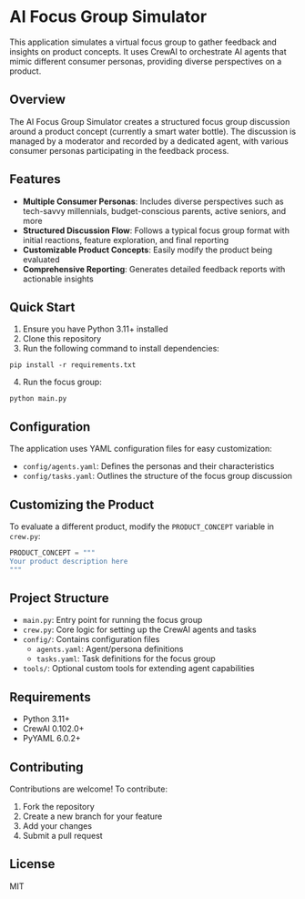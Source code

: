 
# AI Focus Group Simulator

This application simulates a virtual focus group to gather feedback and insights on product concepts. It uses CrewAI to orchestrate AI agents that mimic different consumer personas, providing diverse perspectives on a product.

## Overview

The AI Focus Group Simulator creates a structured focus group discussion around a product concept (currently a smart water bottle). The discussion is managed by a moderator and recorded by a dedicated agent, with various consumer personas participating in the feedback process.

## Features

- **Multiple Consumer Personas**: Includes diverse perspectives such as tech-savvy millennials, budget-conscious parents, active seniors, and more
- **Structured Discussion Flow**: Follows a typical focus group format with initial reactions, feature exploration, and final reporting
- **Customizable Product Concepts**: Easily modify the product being evaluated
- **Comprehensive Reporting**: Generates detailed feedback reports with actionable insights

## Quick Start

1. Ensure you have Python 3.11+ installed
2. Clone this repository
3. Run the following command to install dependencies:

```
pip install -r requirements.txt
```

4. Run the focus group:

```
python main.py
```

## Configuration

The application uses YAML configuration files for easy customization:

- `config/agents.yaml`: Defines the personas and their characteristics
- `config/tasks.yaml`: Outlines the structure of the focus group discussion

## Customizing the Product

To evaluate a different product, modify the `PRODUCT_CONCEPT` variable in `crew.py`:

```python
PRODUCT_CONCEPT = """
Your product description here
"""
```

## Project Structure

- `main.py`: Entry point for running the focus group
- `crew.py`: Core logic for setting up the CrewAI agents and tasks
- `config/`: Contains configuration files
  - `agents.yaml`: Agent/persona definitions
  - `tasks.yaml`: Task definitions for the focus group
- `tools/`: Optional custom tools for extending agent capabilities

## Requirements

- Python 3.11+
- CrewAI 0.102.0+
- PyYAML 6.0.2+

## Contributing

Contributions are welcome! To contribute:

1. Fork the repository
2. Create a new branch for your feature
3. Add your changes
4. Submit a pull request

## License

MIT
